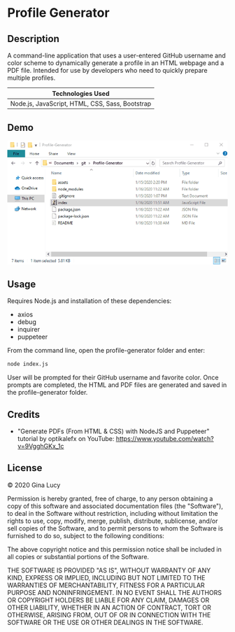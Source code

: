 # Profile Generator

## Description

A command-line application that uses a user-entered GitHub username and color scheme to dynamically generate a profile in an HTML webpage and a PDF file. Intended for use by developers who need to quickly prepare multiple profiles.

| Technologies Used                               |
| ----------------------------------------------- |
| Node.js, JavaScript, HTML, CSS, Sass, Bootstrap |

## Demo

![Profile Generator Demo](/assets/screenshots/Profile-Generator-demo.gif)

## Usage

Requires Node.js and installation of these dependencies:

- axios
- debug
- inquirer
- puppeteer

From the command line, open the profile-generator folder and enter:

```sh
node index.js
```

User will be prompted for their GitHub username and favorite color. Once prompts are completed, the HTML and PDF files are generated and saved in the profile-generator folder.

## Credits

- "Generate PDFs (From HTML & CSS) with NodeJS and Puppeteer" tutorial by optikalefx on YouTube: https://www.youtube.com/watch?v=9VgghGKx_1c

## License

&copy; 2020 Gina Lucy

Permission is hereby granted, free of charge, to any person obtaining a copy of this software and associated documentation files (the "Software"), to deal in the Software without restriction, including without limitation the rights to use, copy, modify, merge, publish, distribute, sublicense, and/or sell copies of the Software, and to permit persons to whom the Software is furnished to do so, subject to the following conditions:

The above copyright notice and this permission notice shall be included in all copies or substantial portions of the Software.

THE SOFTWARE IS PROVIDED "AS IS", WITHOUT WARRANTY OF ANY KIND, EXPRESS OR IMPLIED, INCLUDING BUT NOT LIMITED TO THE WARRANTIES OF MERCHANTABILITY, FITNESS FOR A PARTICULAR PURPOSE AND NONINFRINGEMENT. IN NO EVENT SHALL THE AUTHORS OR COPYRIGHT HOLDERS BE LIABLE FOR ANY CLAIM, DAMAGES OR OTHER LIABILITY, WHETHER IN AN ACTION OF CONTRACT, TORT OR OTHERWISE, ARISING FROM, OUT OF OR IN CONNECTION WITH THE SOFTWARE OR THE USE OR OTHER DEALINGS IN THE SOFTWARE.
